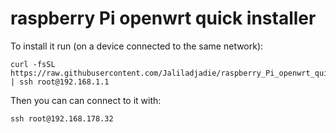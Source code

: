 # raspberry Pi openwrt quick installer
To install it run (on a device connected to the same network):
```
curl -fsSL https://raw.githubusercontent.com/Jaliladjadie/raspberry_Pi_openwrt_quick_install/refs/heads/main/install.sh | ssh root@192.168.1.1
```
Then you can can connect to it with:
```
ssh root@192.168.178.32
```
